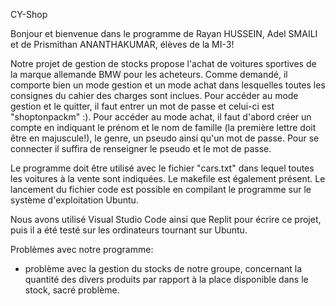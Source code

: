 CY-Shop

Bonjour et bienvenue dans le programme de Rayan HUSSEIN, Adel SMAILI et de Prismithan ANANTHAKUMAR, élèves de la MI-3!

Notre projet de gestion de stocks propose l'achat de voitures sportives de la marque allemande BMW pour les acheteurs. Comme demandé, il comporte bien un mode gestion et un mode achat dans lesquelles toutes les consignes du cahier des charges sont inclues. Pour accéder au mode gestion et le quitter, il faut entrer un mot de passe et celui-ci est "shoptonpackm" :). Pour accéder au mode achat, il faut d'abord créer un compte en indiquant le prénom et le nom de famille (la première lettre doit être en majuscule!), le genre, un pseudo ainsi qu'un mot de passe. Pour se connecter il suffira de renseigner le pseudo et le mot de passe.



Le programme doit être utilisé avec le fichier "cars.txt" dans lequel toutes les voitures à la vente sont indiquées. Le makefile est également présent. Le lancement du fichier code est possible en compilant le programme sur le système d'exploitation Ubuntu.


Nous avons utilisé Visual Studio Code ainsi que Replit pour écrire ce projet, puis il a été testé sur les ordinateurs tournant sur Ubuntu.



Problèmes avec notre programme:

- problème avec la gestion du stocks de notre groupe, concernant la quantité des divers produits par rapport à la place disponible dans le stock, sacré problème.